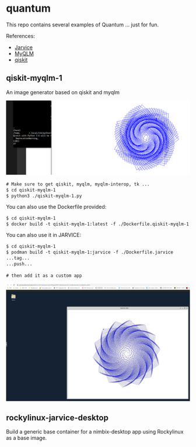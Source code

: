 # quantum

This repo contains several examples of Quantum ... just for fun.

References:

* [Jarvice](https://github.com/nimbix)
* [MyQLM](https://github.com/myqlm)
* [qiskit](https://qiskit.org/)

## qiskit-myqlm-1

An image generator based on qiskit and myqlm

![qiskit-myqlm-1](images/qiskit-myqlm-1.png?raw=true "qiskit-myqlm-1")

```
# Make sure to get qiskit, myqlm, myqlm-interop, tk ...
$ cd qiskit-myqlm-1
$ python3 ./qiskit-myqlm-1.py

```

You can also use the Dockerfile provided:

```
$ cd qiskit-myqlm-1
$ docker build -t qiskit-myqlm-1:latest -f ./Dockerfile.qiskit-myqlm-1
```

You can also use it in JARVICE:

```
$ cd qiskit-myqlm-1
$ podman build -t qiskit-myqlm-1:jarvice -f ./Dockerfile.jarvice
...tag...
...push...

# then add it as a custom app
```

![qiskit-myqlm-1 with JARVICE](images/jarvice.JPG?raw=true "Jarvice")

## rockylinux-jarvice-desktop

Build a generic base container for a nimbix-desktop app using Rockylinux as a base image.